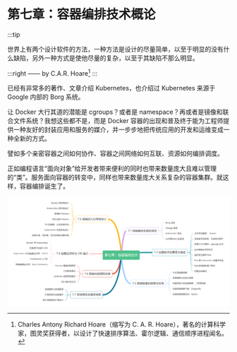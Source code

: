 # 第七章：容器编排技术概论

:::tip <a/>

世界上有两个设计软件的方法，一种方法是设计的尽量简单，以至于明显的没有什么缺陷，另外一种方式是使他尽量的复杂，以至于其缺陷不那么明显。

:::right
—— by C.A.R. Hoare[^1]
:::

已经有非常多的著作、文章介绍 Kubernetes，也介绍过 Kubernetes 来源于 Google 内部的 Borg 系统。

让 Docker 大行其道的潜能是 cgroups？或者是 namespace？再或者是镜像和联合文件系统？我想这些都不是，而是 Docker 容器的出现和普及终于能为工程师提供一种友好的封装应用和服务的媒介，并一步步地把传统应用的开发和运维变成一种全新的方式。

譬如多个亲密容器之间如何协作、容器之间网络如何互联、资源如何编排调度。

正如编程语言“面向对象”给开发者带来便利的同时也带来数量庞大且难以管理的“类”。服务面向容器的转变中，同样也带来数量庞大关系复杂的容器集群。就这样，容器编排诞生了。

<div  align="center">
  <img src="../assets/container-summary.png" width = "550"  align=center />
</div>

[^1]: Charles Antony Richard Hoare（缩写为 C. A. R. Hoare），著名的计算科学家，图灵奖获得者，以设计了快速排序算法、霍尔逻辑、通信顺序进程闻名。